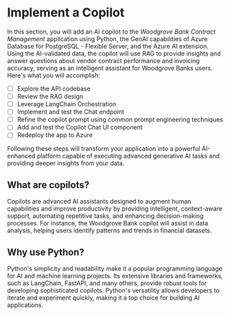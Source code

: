 # Implement a Copilot

In this section, you will add an AI copilot to the _Woodgrove Bank Contract Management_ application using Python, the GenAI capabilities of Azure Database for PostgreSQL - Flexible Server, and the Azure AI extension. Using the AI-validated data, the copilot will use RAG to provide insights and answer questions about vendor contract performance and invoicing accuracy, serving as an intelligent assistant for Woodgrove Banks users. Here's what you will accomplish:

- [ ] Explore the API codebase
- [ ] Review the RAG design
- [ ] Leverage LangChain Orchestration
- [ ] Implement and test the Chat endpoint
- [ ] Refine the copilot prompt using common prompt engineering techniques
- [ ] Add and test the Copilot Chat UI component
- [ ] Redeploy the app to Azure

Following these steps will transform your application into a powerful AI-enhanced platform capable of executing advanced generative AI tasks and providing deeper insights from your data.

## What are copilots?

Copilots are advanced AI assistants designed to augment human capabilities and improve productivity by providing intelligent, context-aware support, automating repetitive tasks, and enhancing decision-making processes. For instance, the Woodgrove Bank copilot will assist in data analysis, helping users identify patterns and trends in financial datasets.

## Why use Python?

Python's simplicity and readability make it a popular programming language for AI and machine learning projects. Its extensive libraries and frameworks, such as LangChain, FastAPI, and many others, provide robust tools for developing sophisticated copilots. Python's versatility allows developers to iterate and experiment quickly, making it a top choice for building AI applications.
